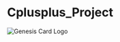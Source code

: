 # Cplusplus_Project
![Genesis Card Logo](https://user-images.githubusercontent.com/80387015/132115727-53bcf3da-49e3-4400-9be2-65d4918fdbe7.png)
